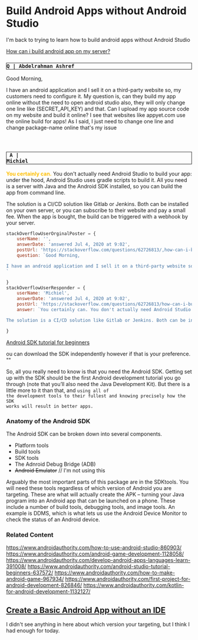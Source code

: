 # Build Android Apps without Android Studio

I'm back to trying to learn how to build android apps without Android Studio

[How can i build android app on my server?](https://stackoverflow.com/questions/62726813/how-can-i-build-android-app-on-my-server)

### <code><pre style='border: solid 1px ;'> Q | Abdelrahman Ashref </pre></code>



Good Morning,

I have an android application and I sell it on a third-party website so, my customers need to configure it. My question is, can they build my app online without the need to open android studio also, they will only change one line like (SECRET_API_KEY) and that. Can I upload my app source code on my website and build it online? I see that websites like appyet.com use the online build for apps! As I said, I just need to change one line and change package-name online that's my issue


<div style='display: block; width: auto; height: 20px;'></div>

### <code><pre style='border: solid 1px;'> A | Michiel</pre></code>

<strong style='color: #ffbf00'>You certainly can.</strong> You don't actually need Android Studio to build your app: under the hood, Android Studio uses gradle scripts to build it. All you need is a server with Java and the Android SDK installed, so you can build the app from command line.

The solution is a CI/CD solution like Gitlab or Jenkins. Both can be installed on your own server, or you can subscribe to their website and pay a small fee. When the app is bought, the build can be triggered with a webhook by your server.

```js
stackOverflowUserOrginalPoster = {
    userName: '',
    answerDate: 'answered Jul 4, 2020 at 9:02',
    postUrl: 'https://stackoverflow.com/questions/62726813/,how-can-i-build-android-app-on-my-server',
    question: `Good Morning,

I have an android application and I sell it on a third-party website so, my customers need to configure it. My question is, can they build my app online without the need to open android studio also, they will only change one line like (SECRET_API_KEY) and that. Can I upload my app source code on my website and build it online? I see that websites like appyet.com use the online build for apps! As I said, I just need to change one line and change package-name online that's my issue
`

}
stackOverflowUserResponder = {
    userName: 'Michiel',
    answerDate: 'answered Jul 4, 2020 at 9:02',
    postUrl: 'https://stackoverflow.com/questions/62726813/how-can-i-build-android-app-on-my-server',
    answer: `You certainly can. You don't actually need Android Studio to build your app: under the hood, Android Studio uses gradle scripts to build it. All you need is a server with Java and the Android SDK installed, so you can build the app from command line.

The solution is a CI/CD solution like Gitlab or Jenkins. Both can be installed on your own server, or you can subscribe to their website and pay a small fee. When the app is bought, the build can be triggered with a webhook by your server.`

}


```

[Android SDK tutorial for beginners](https://www.androidauthority.com/android-sdk-tutorial-beginners-634376/)

ou can download the SDK independently however if that is your preference.
""

So, all you really need to know is that you need the Android SDK. Getting set up with the SDK should be the first Android development tutorial you go through (note that you’ll also need the Java Development Kit). But there is a little more to it than that, and <code>using all of the development tools to their fullest and knowing precisely how the SDK works will result in better apps.</code>


### Anatomy of the Android SDK

The Android SDK can be broken down into several components.

- Platform tools
- Build tools
- SDK tools
- The Adnroid Debug Bridge (ADB)
- <strike>Android Emulator</strike> // I'm not using this


Arguably the most important parts of this package are in the SDKtools. You will need these tools regardless of which version of Android you are targeting. These are what will actually create the APK – turning your Java program into an Android app that can be launched on a phone. These include a number of build tools, debugging tools, and image tools. An example is DDMS, which is what lets us use the Android Device Monitor to check the status of an Android device.

### Related Content

https://www.androidauthority.com/how-to-use-android-studio-860903/
https://www.androidauthority.com/android-game-development-1128058/
https://www.androidauthority.com/develop-android-apps-languages-learn-391008/
https://www.androidauthority.com/android-studio-tutorial-beginners-637572/
https://www.androidauthority.com/how-to-make-android-game-967934/
https://www.androidauthority.com/first-project-for-android-development-826846/
https://www.androidauthority.com/kotlin-for-android-development-1132127/


## [Create a Basic Android App without an IDE](https://developer.okta.com/blog/2018/08/10/basic-android-without-an-ide)

I didn't see anything in here about which version your targeting, but I think I had enough for today.
